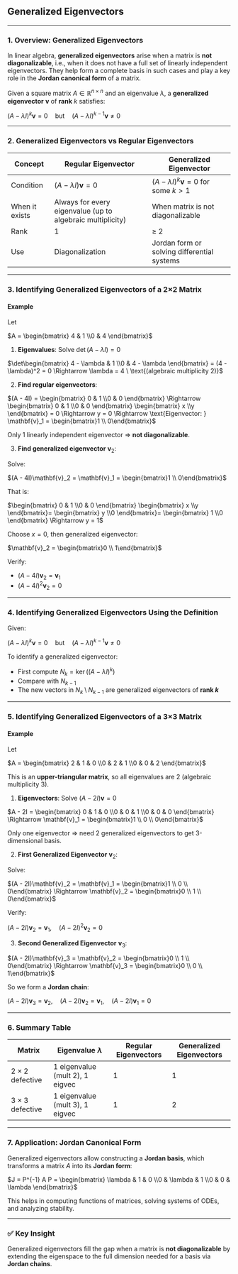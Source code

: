 ## **Generalized Eigenvectors**

---

### **1. Overview: Generalized Eigenvectors**

In linear algebra, **generalized eigenvectors** arise when a matrix is **not diagonalizable**, i.e., when it does not have a full set of linearly independent eigenvectors. 
They help form a complete basis in such cases and play a key role in the **Jordan canonical form** of a matrix.


Given a square matrix $`A \in \mathbb{R}^{n \times n}`$ and an eigenvalue $`\lambda`$, a **generalized eigenvector** $`\mathbf{v}`$ of **rank** $k$ satisfies:

$`(A - \lambda I)^k \mathbf{v} = 0 \quad \text{but} \quad (A - \lambda I)^{k-1} \mathbf{v} \ne 0`$

---

### **2. Generalized Eigenvectors vs Regular Eigenvectors**

| Concept        | Regular Eigenvector                                          | Generalized Eigenvector                                 |
| -------------- |--------------------------------------------------------------|---------------------------------------------------------|
| Condition      | $`(A - \lambda I)\mathbf{v} = 0`$                            | $`(A - \lambda I)^k \mathbf{v} = 0`$ for some $`k > 1`$ |
| When it exists | Always for every eigenvalue (up to algebraic multiplicity)   | When matrix is not diagonalizable                       |
| Rank           | 1                                                            | ≥ 2                                                     |
| Use            | Diagonalization                                              | Jordan form or solving differential systems             |


---

### **3. Identifying Generalized Eigenvectors of a 2×2 Matrix**

#### **Example**

Let

$`A = \begin{bmatrix} 4 & 1 \\0 & 4 \end{bmatrix}`$


1. **Eigenvalues**:
   Solve $`\det(A - \lambda I) = 0`$

$`\det\begin{bmatrix} 4 - \lambda & 1 \\0 & 4 - \lambda \end{bmatrix} = (4 - \lambda)^2 = 0 \Rightarrow \lambda = 4 \ \text{(algebraic multiplicity 2)}`$



2. **Find regular eigenvectors**:


$`(A - 4I) = \begin{bmatrix} 0 & 1 \\0 & 0 \end{bmatrix} \Rightarrow \begin{bmatrix} 0 & 1 \\0 & 0 \end{bmatrix} \begin{bmatrix} x \\y \end{bmatrix} = 0 \Rightarrow y = 0 \Rightarrow \text{Eigenvector: } \mathbf{v}_1 = \begin{bmatrix}1 \\ 0\end{bmatrix}`$

Only 1 linearly independent eigenvector ⇒ **not diagonalizable**.



3. **Find generalized eigenvector** $`\mathbf{v}_2`$:

Solve:

$`(A - 4I)\mathbf{v}_2 = \mathbf{v}_1 = \begin{bmatrix}1 \\ 0\end{bmatrix}`$

That is:

$`\begin{bmatrix} 0 & 1 \\0 & 0 \end{bmatrix} \begin{bmatrix} x \\y \end{bmatrix}= \begin{bmatrix} y \\0 \end{bmatrix}= \begin{bmatrix} 1 \\0 \end{bmatrix} \Rightarrow y = 1`$

Choose $`x = 0`$, then generalized eigenvector:

$`\mathbf{v}_2 = \begin{bmatrix}0 \\ 1\end{bmatrix}`$

Verify:

* $`(A - 4I)\mathbf{v}_2 = \mathbf{v}_1`$
* $`(A - 4I)^2 \mathbf{v}_2 = 0`$

---

### **4. Identifying Generalized Eigenvectors Using the Definition**

Given:

$`(A - \lambda I)^k \mathbf{v} = 0 \quad \text{but} \quad (A - \lambda I)^{k-1} \mathbf{v} \ne 0`$

To identify a generalized eigenvector:

* First compute $`N_k = \ker\left((A - \lambda I)^k\right)`$
* Compare with $`N_{k-1}`$
* The new vectors in $`N_k \setminus N_{k-1}`$ are generalized eigenvectors of **rank $k$**


---

### **5. Identifying Generalized Eigenvectors of a 3×3 Matrix**

#### **Example**

Let

$`A = \begin{bmatrix} 2 & 1 & 0 \\0 & 2 & 1 \\0 & 0 & 2 \end{bmatrix}`$


This is an **upper-triangular matrix**, so all eigenvalues are 2 (algebraic multiplicity 3).

1. **Eigenvectors**:
   Solve $`(A - 2I)\mathbf{v} = 0`$

$`A - 2I = \begin{bmatrix} 0 & 1 & 0 \\0 & 0 & 1 \\0 & 0 & 0 \end{bmatrix} \Rightarrow \mathbf{v}_1 = \begin{bmatrix}1 \\ 0 \\ 0\end{bmatrix}`$


Only one eigenvector ⇒ need 2 generalized eigenvectors to get 3-dimensional basis.

2. **First Generalized Eigenvector** $`\mathbf{v}_2`$:

Solve:

$`(A - 2I)\mathbf{v}_2 = \mathbf{v}_1 = \begin{bmatrix}1 \\ 0 \\ 0\end{bmatrix} \Rightarrow \mathbf{v}_2 = \begin{bmatrix}0 \\ 1 \\ 0\end{bmatrix}`$

Verify:

$`(A - 2I)\mathbf{v}_2 = \mathbf{v}_1, \quad (A - 2I)^2 \mathbf{v}_2 = 0`$


3. **Second Generalized Eigenvector** $`\mathbf{v}_3`$:


$`(A - 2I)\mathbf{v}_3 = \mathbf{v}_2 = \begin{bmatrix}0 \\ 1 \\ 0\end{bmatrix} \Rightarrow \mathbf{v}_3 = \begin{bmatrix}0 \\ 0 \\ 1\end{bmatrix}`$


So we form a **Jordan chain**:


$`(A - 2I)\mathbf{v}_3 = \mathbf{v}_2, \quad (A - 2I)\mathbf{v}_2 = \mathbf{v}_1, \quad (A - 2I)\mathbf{v}_1 = 0`$

---

### **6. Summary Table**

| Matrix               | Eigenvalue $`\lambda`$           | Regular Eigenvectors | Generalized Eigenvectors |
| -------------------- |----------------------------------| -------------------- | ------------------------ |
| $2\times2$ defective | 1 eigenvalue (mult 2), 1 eigvec  | 1                    | 1                        |
| $3\times3$ defective | 1 eigenvalue (mult 3), 1 eigvec  | 1                    | 2                        |

---

### **7. Application: Jordan Canonical Form**

Generalized eigenvectors allow constructing a **Jordan basis**, which transforms a matrix $A$ into its **Jordan form**:


$`J = P^{-1} A P = \begin{bmatrix} \lambda & 1 & 0 \\0 & \lambda & 1 \\0 & 0 & \lambda \end{bmatrix}`$


This helps in computing functions of matrices, solving systems of ODEs, and analyzing stability.

---

### ✅ Key Insight

Generalized eigenvectors fill the gap when a matrix is **not diagonalizable** by extending the eigenspace to the full dimension needed for a basis via **Jordan chains**.
